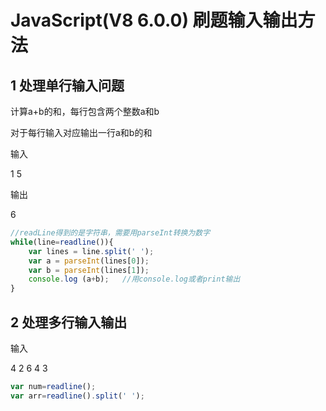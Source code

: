 # JavaScript(V8 6.0.0) 刷题输入输出方法

## 1 处理单行输入问题

计算a+b的和，每行包含两个整数a和b

对于每行输入对应输出一行a和b的和

输入

1 5

输出

6

```javascript
//readLine得到的是字符串，需要用parseInt转换为数字
while(line=readline()){
    var lines = line.split(' ');
    var a = parseInt(lines[0]);   
    var b = parseInt(lines[1]);
    console.log (a+b);   //用console.log或者print输出
}

```

##  2 处理多行输入输出

输入

4
2 6 4 3


```javascript
var num=readline();
var arr=readline().split(' ');
```


